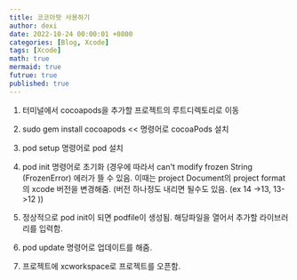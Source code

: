 ```yaml
---
title: 코코아팟 사용하기
author: dexi
date: 2022-10-24 00:00:01 +0800
categories: [Blog, Xcode]
tags: [Xcode]
math: true
mermaid: true
futrue: true
published: true
---
```


1. 터미널에서 cocoapods을 추가할 프로젝트의 루트디렉토리로 이동

2. sudo gem install cocoapods << 명령어로 cocoaPods 설치 

3. pod setup  명령어로 pod 설치 

4. pod init 명령어로 초기화 
   (경우에 따라서 can't modify frozen String (FrozenError) 에러가 뜰 수 있음.
   이때는 
   project Document의 project format의 xcode 버전을 변경해줌. (버전 하나정도 내리면 될수도 있음. (ex 14 ->13, 13->12 ))

5. 정상적으로 pod init이 되면 podfile이 생성됨. 해당파일을 열어서 추가할 라이브러리를 입력함. 

6. pod update 명령어로 업데이트를 해줌. 

7. 프로젝트에 xcworkspace로 프로젝트를 오픈함. 

